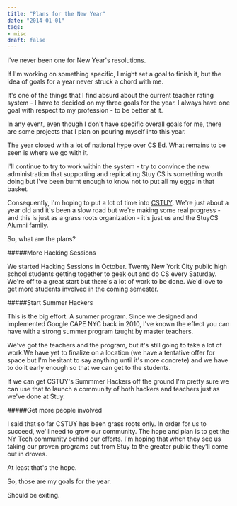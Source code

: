 ```yaml
---
title: "Plans for the New Year"
date: "2014-01-01"
tags:
- misc
draft: false
---
```



I've never been one for New Year's resolutions.

If I'm working on something specific, I might set a goal to finish it,
but the idea of goals for a year never struck a chord with me.

It's one of the things that I find absurd about the current teacher
rating system - I have to decided on my three goals for the year. I
always have one goal with respect to my profession - to be better at
it.

In any event, even though I don't have specific overall goals for me,
there are some projects that I plan on pouring myself into this year.

The year closed with a lot of national hype over CS Ed. What remains
to be seen is where we go with it.

I'll continue to try to work within the system - try to convince the
new administration that supporting and replicating Stuy CS is something worth
doing but I've been burnt enough to know not to
put all my eggs in that basket.

Consequently, I'm hoping to put a lot of time into
[CSTUY](http//cstuy.org). We're just about a year old and it's been a
slow road but we're making some real progress - and this is just as a
grass roots organization - it's just us and the StuyCS Alumni family.

So, what are the plans?

#####More Hacking Sessions

We started Hacking Sessions in October. Twenty New York City public
high school students getting together to geek out and do CS every
Saturday. We're off to a great start but there's a lot of work to be
done. We'd love to get more students involved in the coming semester.

#####Start Summer Hackers

This is the big effort. A summer program. Since we designed and
implemented Google CAPE NYC back in 2010, I've known the effect you
can have with a strong summer program taught by master teachers.

We've got the teachers and the program, but it's still going to take a
lot of work.We have yet to finalize on a location (we have a tentative
offer for space but I'm hesitant to say anything until it's more
concrete) and we have to do it early enough so that we can get to the
students.

If we can get CSTUY's Summmer Hackers off the ground I'm pretty sure
we can use that to launch a community of both hackers and teachers
just as we've done at Stuy.

#####Get more people involved

I said that so far CSTUY has been grass roots only. In order for us to
succeed, we'll need to grow our community. The hope and plan is to get
the NY Tech community behind our efforts. I'm hoping that when they see
us taking our proven programs out from Stuy to the greater public
they'll come out in droves.

At least that's the hope.


So, those are my goals for the year.

Should be exiting.
